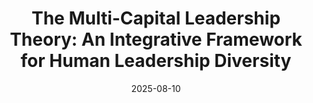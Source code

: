 ---
title: "The Multi-Capital Leadership Theory: An Integrative Framework for Human Leadership Diversity"
collection: publications
permalink: /publication/2025_garfield_et_al
excerpt: <blockquote>The MCL theory explains why leadership emerges and why it varies among human societies and throughout individual life histories. It proposes that individuals become leaders when they draw on distinct forms of capital to provide benefits or impose costs on group members in ways that help resolve the challenges of group living while also producing net benefits for both followers and themselves.</blockquote>
date: 2025-08-10
venue: 'Human Nature'
paperurl: '/files/garfield_et_al_2025.pdf'
link: 'https://doi.org/10.1007/s12110-025-09503-y'
code: 'https://osf.io/zpbaj/'
github: 'https://github.com/zhgarfield/leadershipdata'
citation: 'Garfield, Zachary H., Christopher R. von Rueden, & Edward H. Hagen (2025), &quot;The Multi-Capital Leadership Theory: An Integrative Framework for Human Leadership Diversity&quot; <i>Human Nature</i>'
---